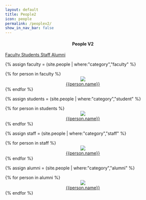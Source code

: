 ```yaml
---
layout: default
title: People2
icon: people
permalink: /peoplev2/
show_in_nav_bar: false
---
```

<h4 align="center">People V2</h4>
<div class="mdl-tabs mdl-js-tabs mdl-js-ripple-effect home">
  <div class="mdl-tabs__tab-bar">
    <a href="#faculty" class="mdl-tabs__tab is-active"> Faculty </a>
    <a href="#students" class="mdl-tabs__tab"> Students </a>
    <a href="#staff" class="mdl-tabs__tab"> Staff </a>
    <a href="#alumni" class="mdl-tabs__tab"> Alumni </a>
  </div>
  
{% assign faculty = (site.people | where:"category","faculty" %}

<div class="mdl-tabs__panel is-active" id="faculty">
<div class="content-grid mdl-grid">
   <div class="mdl-layout-spacer"></div>
   {% for person in faculty %}
     <div class="mdl-cell person" align="center">
        <a href="{{person.permalink}}"><img class="img-circle img-small" src="{{person.icon}}"></a><br>
        <span class="caption section__text"><a href="{{person.permalink}}" class="mdl-button">{{person.name}}</a></span>
     </div>
   {% endfor %}
   <div class="mdl-layout-spacer"></div>
</div>

</div>

{% assign students = (site.people | where:"category","student" %}

<div class="mdl-tabs__panel" id="students">
<div class="content-grid mdl-grid">
   <div class="mdl-layout-spacer"></div>
   {% for person in students %}
     <div class="mdl-cell person" align="center">
        <a href="{{person.permalink}}"><img class="img-circle img-small" src="{{person.icon}}"></a><br>
        <span class="caption section__text"><a href="{{person.permalink}}" class="mdl-button">{{person.name}}</a></span>
     </div>
   {% endfor %}
   <div class="mdl-layout-spacer"></div>
</div>

</div>


{% assign staff = (site.people | where:"category","staff" %}

<div class="mdl-tabs__panel" id="staff">
<div class="content-grid mdl-grid">
   <div class="mdl-layout-spacer"></div>
   {% for person in staff %}
     <div class="mdl-cell person" align="center">
        <a href="{{person.permalink}}"><img class="img-circle img-small" src="{{person.icon}}"></a><br>
        <span class="caption section__text"><a href="{{person.permalink}}" class="mdl-button">{{person.name}}</a></span>
     </div>
   {% endfor %}
   <div class="mdl-layout-spacer"></div>
</div>

</div>


{% assign alumni = (site.people | where:"category","alumni" %}

<div class="mdl-tabs__panel" id="alumni">
<div class="content-grid mdl-grid">
   <div class="mdl-layout-spacer"></div>
   {% for person in alumni %}
     <div class="mdl-cell person" align="center">
        <a href="{{person.permalink}}"><img class="img-circle img-small" src="{{person.icon}}"></a><br>
        <span class="caption section__text"><a href="{{person.permalink}}" class="mdl-button">{{person.name}}</a></span>
     </div>
   {% endfor %}
   <div class="mdl-layout-spacer"></div>
</div>

</div>


